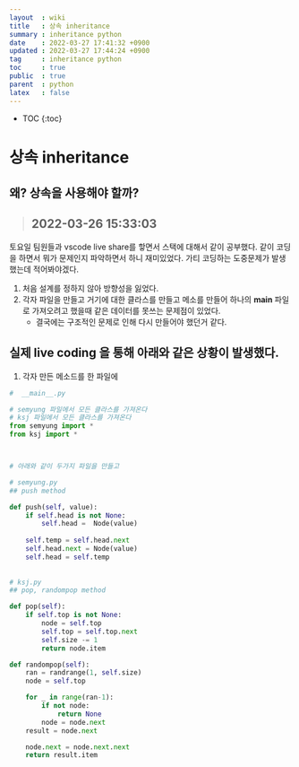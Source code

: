 ```yaml
---
layout  : wiki
title   : 상속 inheritance 
summary : inheritance python 
date    : 2022-03-27 17:41:32 +0900
updated : 2022-03-27 17:44:24 +0900
tag     : inheritance python 
toc     : true
public  : true
parent  : python 
latex   : false
---
```

* TOC
{:toc}

# 상속 inheritance 


## 왜? 상속을 사용해야 할까?
>## 2022-03-26 15:33:03 
토요일 
팀원들과 vscode live share를 핳면서 스택에 대해서 같이 공부했다.
같이 코딩을 하면서 뭐가 문제인지 파악하면서 하니 재미있었다.
가티 코딩하는 도중문제가 발생했는데 적어봐야겠다.

1. 처음 설계를 정하지 않아 방향성을 잃었다.
2. 각자 파일을 만들고 거기에 대한 클라스를 만들고 메소를 만들어 하나의 __main__ 파일로 가져오려고 했을때 같은 데이터를 못쓰는 문제점이 있었다. 
    * 결국에는 구조적인 문제로 인해 다시 만들어야 했던거 같다.


## 실제 live coding 을 통해 아래와 같은 상황이 발생했다.

1. 각자 만든 메소드를 한 파일에 


```python
#  __main__.py 

# semyung 파일에서 모든 클라스를 가져온다
# ksj 파일에서 모든 클라스를 가져온다
from semyung import *
from ksj import *



# 아래와 같이 두가지 파일을 만들고 

# semyung.py
## push method

def push(self, value):
    if self.head is not None:
        self.head =  Node(value)
        
    self.temp = self.head.next
    self.head.next = Node(value)
    self.head = self.temp
    
    
# ksj.py
## pop, randompop method

def pop(self):
    if self.top is not None:
        node = self.top
        self.top = self.top.next
        self.size -= 1
        return node.item

def randompop(self):
    ran = randrange(1, self.size)
    node = self.top

    for _ in range(ran-1):
        if not node:
            return None
        node = node.next
    result = node.next

    node.next = node.next.next    
    return result.item




````
